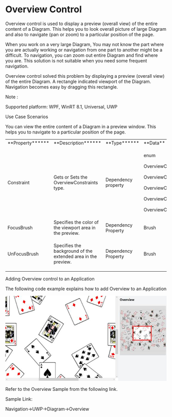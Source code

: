 # Overview Control

Overview control is used to display a preview (overall view) of the entire content of a Diagram. This helps you to look overall picture of large Diagram and also to navigate (pan or zoom) to a particular position of the page.

When you work on a very large Diagram, You may not know the part where you are actually working or navigation from one part to another might be a difficult. To navigation, you can zoom out entire Diagram and find where you are. This solution is not suitable when you need some frequent navigation.

Overview control solved this problem by displaying a preview (overall view) of the entire Diagram. A rectangle indicated viewport of the Diagram. Navigation becomes easy by dragging this rectangle.

Note : 

Supported platform: WPF, WinRT 8.1, Universal, UWP

Use Case Scenarios

You can view the entire content of a Diagram in a preview window. This helps you to navigate to a particular position of the page.

<table>
<tr>
<td>
**Property******<br/><br/></td><td>
**Description******<br/><br/></td><td>
**Type******<br/><br/></td><td>
**Data** **Type******<br/><br/></td></tr>
<tr>
<td>
Constraint<br/><br/></td><td>
Gets or Sets the OverviewConstraints type.<br/><br/></td><td>
Dependency property<br/><br/></td><td>
enum<br/><br/>OverviewConstraints.None<br/><br/>OverviewConstraints.Pan<br/><br/>OverviewConstraints.TapFocus<br/><br/>OverviewConstraints.DrawFocus<br/><br/>OverviewConstraints.Zoom<br/><br/></td></tr>
<tr>
<td>
FocusBrush<br/><br/></td><td>
Specifies the color of the viewport area in the preview.<br/><br/></td><td>
Dependency Property<br/><br/></td><td>
Brush<br/><br/></td></tr>
<tr>
<td>
UnFocusBrush<br/><br/></td><td>
Specifies the background of the extended area in the preview.<br/><br/></td><td>
Dependency Property<br/><br/></td><td>
Brush<br/><br/></td></tr>
</table>
Adding Overview control to an Application

The following code example explains how to add Overview to an Application

![](Overview_Control_images/Overview_Control_img1.jpeg)


Refer to the Overview Sample from the following link.

Sample Link:

Navigation->UWP->Diagram->Overview

